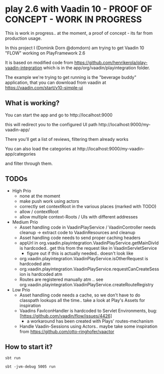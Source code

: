 # play 2.6 with Vaadin 10 - PROOF OF CONCEPT - WORK IN PROGRESS
This is work in progress.. at the moment, a proof of concept - its far from production usage.


In this project I (Dominik Dorn @domdorn) am trying to get Vaadin 10 "FLOW" working on PlayFramework 2.6

It is based on modified code from 
https://github.com/henrikerola/play-vaadin-integration
 which is in the app/org/vaadin/playintegration folder.

The example we're trying to get running is the "beverage buddy" application, that you can download from vaadin at
https://vaadin.com/start/v10-simple-ui 

What is working? 
----
You can start the app and go to 
http://localhost:9000

this will redirect you to the configured UI path
http://localhost:9000/my-vaadin-app/

There you'll get a list of reviews, filtering them already works

You can also load the categories at
http://localhost:9000/my-vaadin-app/categories

and filter through them. 

TODOs
---
 * High Prio
   * none at the moment
   * make push work using actors 
   * correctly set contextRoot in the various places (marked with TODO)
   * allow / contextRoot
   * allow multiple context-Roots / UIs with different addresses
 * Medium Prio
   * Asset handling code in VaadinPlayService / VaadinController needs cleanup -> extract code to VaadinResources and cleanup
   * Asset handling code needs to send proper caching headers
   * appUrl in org.vaadin.playintegration.VaadinPlayService.getMainDivId is hardcoded.. get this from the request like in VaadinServletService
     * figure out if this is actually needed.. doesn't look like
   * org.vaadin.playintegration.VaadinPlayService.isOtherRequest is hardcoded atm
   * org.vaadin.playintegration.VaadinPlayService.requestCanCreateSession is hardcoded atm
   * Routes are registered manually atm .. see org.vaadin.playintegration.VaadinPlayService.createRouteRegistry 
 * Low Prio
   * Asset handling code needs a cache, so we don't have to do classpath lookups all the time.. take a look at Play's Assets for inspiration
   * Vaadins FavIconHandler is hardcoded to Servlet Environments, bug: [https://github.com/vaadin/flow/issues/4426]
     * a workaround has been created with Plays' routes-mechanism
   * Handle Vaadin-Sessions using Actors.. maybe take some inspiration from 
     https://github.com/otto-ringhofer/vaactor  
  
How to start it?
----

`sbt run`

`sbt -jvm-debug 5005 run `

